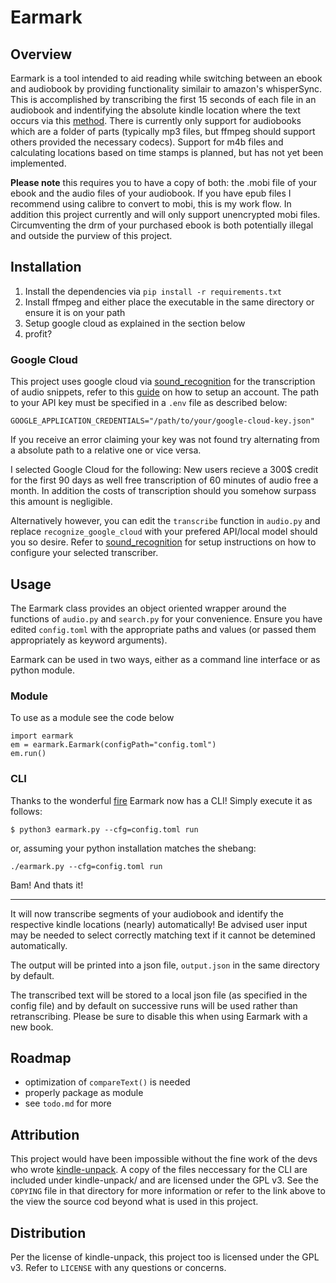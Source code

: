 # Earmark

## Overview
Earmark is a tool intended to aid reading while switching between an ebook and audiobook by providing functionality similair to amazon's whisperSync.
This is accomplished by transcribing the first 15 seconds of each file in an audiobook and indentifying the absolute kindle location where the text occurs via this [method](https://wiki.mobileread.com/wiki/Page_numbers#Implementation). There is currently only support for audiobooks which are a folder of parts (typically mp3 files, but ffmpeg should support others provided the necessary codecs). Support for m4b files and calculating locations based on time stamps is planned, but has not yet been implemented. 

**Please note** this requires you to have a copy of both: the .mobi file of your ebook and the audio files of your audiobook. If you have epub files I recommend using calibre to convert to mobi, this is my work flow. In addition this project currently and will only support unencrypted mobi files. Circumventing the drm of your purchased ebook is both potentially illegal and outside the purview of this project.

## Installation
1. Install the dependencies via `pip install -r requirements.txt`
2. Install ffmpeg and either place the executable in the same directory or ensure it is on your path
3. Setup google cloud as explained in the section below
4. profit?

### Google Cloud
This project uses google cloud via [sound_recognition](https://pypi.org/project/SpeechRecognition/) for the transcription of audio snippets, refer to this [guide](https://cloud.google.com/speech-to-text/docs/transcribe-api) on how to setup an account. The path to your API key must be specified in a `.env` file as described below:
```
GOOGLE_APPLICATION_CREDENTIALS="/path/to/your/google-cloud-key.json"
```
If you receive an error claiming your key was not found try alternating from a absolute path to a relative one or vice versa. 

I selected Google Cloud for the following: New users recieve a 300$ credit for the first 90 days as well free transcription of 60 minutes of audio free a month. In addition the costs of transcription should you somehow surpass this amount is negligible.


Alternatively however,  you can edit the `transcribe` function in `audio.py` and replace `recognize_google_cloud` with your prefered API/local model should you so desire. Refer to [sound_recognition](https://pypi.org/project/SpeechRecognition/) for setup instructions on how to configure your selected transcriber.


## Usage
The Earmark class provides an object oriented wrapper around the functions of `audio.py` and `search.py` for your convenience. Ensure you have edited `config.toml` with the appropriate paths and values (or passed them appropriately as keyword arguments). 

Earmark can be used in two ways, either as a command line interface or as python module.

### Module
To use as a module see the code below
```
import earmark
em = earmark.Earmark(configPath="config.toml")
em.run()
```

### CLI
Thanks to the wonderful [fire](https://github.com/google/python-fire) Earmark now has a CLI! Simply execute it as follows:
```
$ python3 earmark.py --cfg=config.toml run
```
or, assuming your python installation matches the shebang:
```
./earmark.py --cfg=config.toml run
```
Bam! And thats it!

---
It will now transcribe segments of your audiobook and identify the respective kindle locations (nearly) automatically! Be advised user input may be needed to select correctly matching text if it cannot be detemined automatically.

The output will be printed into a json file, `output.json` in the same directory by default.

The transcribed text will be stored to a local json file (as specified in the config file) and by default on successive runs will be used rather than retranscribing. Please be sure to disable this when using Earmark with a new book.


## Roadmap
- optimization of `compareText()` is needed
- properly package as module
- see `todo.md` for more

## Attribution
This project would have been impossible without the fine work of the devs who wrote [kindle-unpack](https://github.com/kevinhendricks/KindleUnpack). A copy of the files neccessary for the CLI are included under kindle-unpack/ and are licensed under the GPL v3. See the `COPYING` file in that directory for more information or refer to the link above to the view the source cod beyond what is used in this project. 

## Distribution
Per the license of kindle-unpack, this project too is licensed under the GPL v3. Refer to `LICENSE` with any questions or concerns. 

